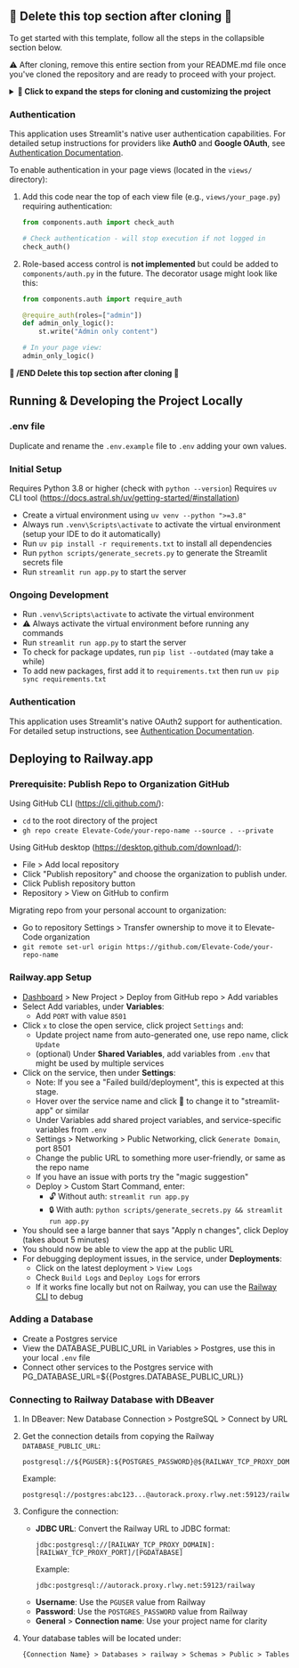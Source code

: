 ## 🚨 Delete this top section after cloning 🚨

To get started with this template, follow all the steps in the collapsible section below.

⚠️ After cloning, remove this entire section from your README.md file once you've cloned the repository and are ready to proceed with your project.

<details>
<summary>
<b>🔽 Click to expand the steps for cloning and customizing the project</b>
</summary>

1. Clone the repository with a different name:
   ```
   git clone https://github.com/Elevate-Code/streamlit-projectstarter.git {st-your-project-name}
   ```

2. Change into the cloned repository's directory:
   ```
   cd streamlit-new-project
   ```

3. ⚠️ Remove the remote connection to the original repository:
   ```
   git remote remove origin
   ```

   This step decouples `streamlit-new-project` from `streamlit-projectstarter` by removing the remote connection to the original repository.

4. Make the desired changes to get your project to its initial stage:

   - Edit the `requirements.txt` file to match the initial dependencies you need for your project.
   - Check out the [streamlit_tips.md](streamlit_tips.md) file for how to use the debugger with VS Code or PyCharm and other tips.
   - Create a virtual environment using `python -m venv venv`
   - Run `venv\Scripts\activate` to activate the virtual environment
   - Run `python -m pip install --upgrade pip` to ensure pip is up to date
   - Run `pip install -r requirements.txt` to install all dependencies
   - To check for newer packages than what is locked in `requirements.txt`, run `pip list --outdated`
   - Run `python start_project.py` to create template .env files, then delete this script file as it is no longer needed.

5. Clear the git history and create a new initial commit:
   ```
   git checkout --orphan latest_branch
   git add -A
   git commit -m "Initial commit"
   git branch -D master
   git branch -m master
   ```
   This sequence of commands creates a new branch without any history, adds all the files, creates a new initial commit, deletes the old master branch, and renames the new branch (latest_branch) to 'master'.

6. Create a new private repository on your personal GitHub account. You can do this by visiting https://github.com/new and filling in the repository details. Make sure to set the visibility to "Private".

   (Optional) If you want to publish the repository under an organization account, create the new private repository on the organization's page instead.

   You can create the repository by visiting `https://github.com/organizations/{your-org-name}/repositories/new`.

8. Set the remote URL of your local repository to point to the new private repository:
   ```
   git remote add origin https://github.com/{path-copied-from-new-repo}.git
   ```

9. Push your local changes to the new private repository:
   ```
   git push -u origin master
   ```

   🔁 Refresh the GitHub page, and you should see the code from the template repository in your new private repository.
</details>

### Authentication

This application uses Streamlit's native user authentication capabilities. For detailed setup instructions for providers like **Auth0** and **Google OAuth**, see [Authentication Documentation](docs/authentication.md).

To enable authentication in your page views (located in the `views/` directory):

1. Add this code near the top of each view file (e.g., `views/your_page.py`) requiring authentication:
   ```python
   from components.auth import check_auth

   # Check authentication - will stop execution if not logged in
   check_auth()
   ```

2. Role-based access control is **not implemented** but could be added to `components/auth.py` in the future. The decorator usage might look like this:
   ```python
   from components.auth import require_auth

   @require_auth(roles=["admin"])
   def admin_only_logic():
       st.write("Admin only content")

   # In your page view:
   admin_only_logic()
   ```

**🚨 /END Delete this top section after cloning 🚨**

## Running & Developing the Project Locally

### .env file
Duplicate and rename the `.env.example` file to `.env` adding your own values.

### Initial Setup
Requires Python 3.8 or higher (check with `python --version`)
Requires `uv` CLI tool (https://docs.astral.sh/uv/getting-started/#installation)
- Create a virtual environment using `uv venv --python ">=3.8"`
- Always run `.venv\Scripts\activate` to activate the virtual environment (setup your IDE to do it automatically)
- Run `uv pip install -r requirements.txt` to install all dependencies
- Run `python scripts/generate_secrets.py` to generate the Streamlit secrets file
- Run `streamlit run app.py` to start the server

### Ongoing Development
- Run `.venv\Scripts\activate` to activate the virtual environment
- ⚠️ Always activate the virtual environment before running any commands
- Run `streamlit run app.py` to start the server
- To check for package updates, run `pip list --outdated` (may take a while)
- To add new packages, first add it to `requirements.txt` then run `uv pip sync requirements.txt`

### Authentication

This application uses Streamlit's native OAuth2 support for authentication. For detailed setup instructions, see [Authentication Documentation](docs/authentication.md).

## Deploying to Railway.app

### Prerequisite: Publish Repo to Organization GitHub

Using GitHub CLI (https://cli.github.com/):
- `cd` to the root directory of the project
- `gh repo create Elevate-Code/your-repo-name --source . --private`

Using GitHub desktop (https://desktop.github.com/download/):
- File > Add local repository
- Click "Publish repository" and choose the organization to publish under.
- Click Publish repository button
- Repository > View on GitHub to confirm

Migrating repo from your personal account to organization:
- Go to repository Settings > Transfer ownership to move it to Elevate-Code organization
- `git remote set-url origin https://github.com/Elevate-Code/your-repo-name`

### Railway.app Setup

- [Dashboard](https://railway.app/dashboard) > New Project > Deploy from GitHub repo > Add variables
- Select Add variables, under **Variables**:
    - Add `PORT` with value `8501`
- Click `x` to close the open service, click project `Settings` and:
    - Update project name from auto-generated one, use repo name, click `Update`
    - (optional) Under **Shared Variables**, add variables from `.env` that might be used by multiple services
- Click on the service, then under **Settings**:
    - Note: If you see a "Failed build/deployment", this is expected at this stage.
    - Hover over the service name and click 📝 to change it to "streamlit-app" or similar
    - Under Variables add shared project variables, and service-specific variables from `.env`
    - Settings > Networking > Public Networking, click `Generate Domain`, port 8501
    - Change the public URL to something more user-friendly, or same as the repo name
    - If you have an issue with ports try the "magic suggestion"
    - Deploy > Custom Start Command, enter:
      - 🔓 Without auth: `streamlit run app.py`
      - 🔒 With auth: `python scripts/generate_secrets.py && streamlit run app.py`
- You should see a large banner that says "Apply n changes", click Deploy (takes about 5 minutes)
- You should now be able to view the app at the public URL
- For debugging deployment issues, in the service, under **Deployments**:
    - Click on the latest deployment > `View Logs`
    - Check `Build Logs` and `Deploy Logs` for errors
    - If it works fine locally but not on Railway, you can use the [Railway CLI](https://docs.railway.com/guides/cli) to debug

### Adding a Database
- Create a Postgres service
- View the DATABASE_PUBLIC_URL in Variables > Postgres, use this in your local `.env` file
- Connect other services to the Postgres service with PG_DATABASE_URL=${{Postgres.DATABASE_PUBLIC_URL}}


### Connecting to Railway Database with DBeaver

1. In DBeaver: New Database Connection > PostgreSQL > Connect by URL

2. Get the connection details from copying the Railway `DATABASE_PUBLIC_URL`:
   ```
   postgresql://${PGUSER}:${POSTGRES_PASSWORD}@${RAILWAY_TCP_PROXY_DOMAIN}:${RAILWAY_TCP_PROXY_PORT}/${PGDATABASE}
   ```
   Example:
   ```
   postgresql://postgres:abc123...@autorack.proxy.rlwy.net:59123/railway
   ```

3. Configure the connection:
   - **JDBC URL**: Convert the Railway URL to JDBC format:
     ```
     jdbc:postgresql://[RAILWAY_TCP_PROXY_DOMAIN]:[RAILWAY_TCP_PROXY_PORT]/[PGDATABASE]
     ```
     Example:
     ```
     jdbc:postgresql://autorack.proxy.rlwy.net:59123/railway
     ```
   - **Username**: Use the `PGUSER` value from Railway
   - **Password**: Use the `POSTGRES_PASSWORD` value from Railway
   - **General** > **Connection name**: Use your project name for clarity

4. Your database tables will be located under:
   ```
   {Connection Name} > Databases > railway > Schemas > Public > Tables
   ```

